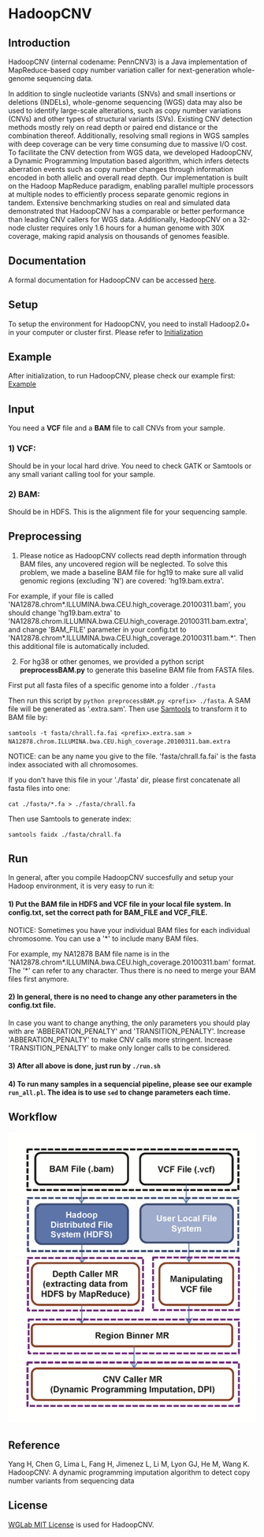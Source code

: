 # HadoopCNV

## Introduction

HadoopCNV (internal codename: PennCNV3) is a Java implementation of MapReduce-based copy number variation caller for next-generation whole-genome sequencing data.

In addition to single nucleotide variants (SNVs) and small insertions or deletions (INDELs), whole-genome sequencing (WGS) data may also be used to identify large-scale alterations, such as copy number variations (CNVs) and other types of structural variants (SVs).  Existing CNV detection methods mostly rely on read depth or paired end distance or the combination thereof.  Additionally, resolving small regions in WGS samples with deep coverage can be very time consuming due to massive I/O cost. To facilitate the CNV detection from WGS data, we developed HadoopCNV, a Dynamic Programming Imputation based algorithm, which infers detects aberration events such as copy number changes through information encoded in both allelic and overall read depth.  Our implementation is built on the Hadoop MapReduce paradigm, enabling parallel multiple processors at multiple nodes to efficiently process separate genomic regions in tandem. Extensive benchmarking studies on real and simulated data demonstrated that HadoopCNV has a comparable or better performance than leading CNV callers for WGS data. Additionally, HadoopCNV on a 32-node cluster requires only 1.6 hours for a human genome with 30X coverage, making rapid analysis on thousands of genomes feasible.

## Documentation

A formal documentation for HadoopCNV can be accessed [here](http://hadoopcnv.openbioinformatics.org).

## Setup

To setup the environment for HadoopCNV, you need to install Hadoop2.0+ in your computer or cluster first. Please refer to [Initialization](docs/user-guide/initialization.md)

## Example

After initialization, to run HadoopCNV, please check our example first:
[Example](docs/user-guide/startup.md)

## Input

You need a **VCF** file and a **BAM** file to call CNVs from your sample. 

### 1) **VCF**: 

Should be in your local hard drive. You need to check GATK or Samtools or any small variant calling tool for your sample.

### 2) **BAM**: 

Should be in HDFS. This is the alignment file for your sequencing sample.

## Preprocessing 

1) Please notice as HadoopCNV collects read depth information through BAM files, any uncovered region will be neglected. To solve this problem, we made a baseline BAM file for hg19 to make sure all valid genomic regions (excluding 'N') are covered: 'hg19.bam.extra'.

For example, if your file is called 'NA12878.chrom\*.ILLUMINA.bwa.CEU.high_coverage.20100311.bam', you should change 'hg19.bam.extra' to 'NA12878.chrom.ILLUMINA.bwa.CEU.high_coverage.20100311.bam.extra', and change 'BAM_FILE' parameter in your config.txt to 'NA12878.chrom\*.ILLUMINA.bwa.CEU.high_coverage.20100311.bam.\*'. Then this additional file is automatically included.

2) For hg38 or other genomes, we provided a python script **preprocessBAM.py** to generate this baseline BAM file from FASTA files.

First put all fasta files of a specific genome into a folder `./fasta`

Then run this script by `python preprocessBAM.py <prefix> ./fasta`. A SAM file will be generated as '<prefix>.extra.sam'.
Then use [Samtools](http://www.htslib.org/) to transform it to BAM file by: 

`samtools -t fasta/chrall.fa.fai <prefix>.extra.sam > NA12878.chrom.ILLUMINA.bwa.CEU.high_coverage.20100311.bam.extra`

NOTICE: <prefix> can be any name you give to the file. 'fasta/chrall.fa.fai' is the fasta index associated with all chromosomes. 

If you don't have this file in your './fasta' dir, please first concatenate all fasta files into one:

`cat ./fasta/*.fa > ./fasta/chrall.fa`

Then use Samtools to generate index:

`samtools faidx ./fasta/chrall.fa`

## Run

In general, after you compile HadoopCNV succesfully and setup your Hadoop environment, it is very easy to run it:

#### 1) Put the BAM file in HDFS and VCF file in your local file system. In **config.txt**, set the correct path for **BAM_FILE** and **VCF_FILE**.

NOTICE: Sometimes you have your individual BAM files for each individual chromosome. You can use a '\*' to include many BAM files.

For example, my NA12878 BAM file name is in the 'NA12878.chrom\*.ILLUMINA.bwa.CEU.high_coverage.20100311.bam' format. The '\*' can refer to any character. Thus there is no need to merge your BAM files first anymore.

#### 2) In general, there is no need to change any other parameters in the config.txt file. 

In case you want to change anything, the only parameters you should play with are 'ABBERATION_PENALTY' and 'TRANSITION_PENALTY'. Increase 'ABBERATION_PENALTY' to make CNV calls more stringent. Increase 'TRANSITION_PENALTY' to make only longer calls to be considered.

#### 3) After all above is done, just run by `./run.sh`

#### 4) To run many samples in a sequencial pipeline, please see our example `run_all.pl`. The idea is to use `sed` to change parameters each time.

## Workflow

![HadoopCNV Workflow](docs/img/PennCNV3.png "HadoopCNV Workflow")

## Reference

Yang H, Chen G, Lima L, Fang H, Jimenez L, Li M, Lyon GJ, He M, Wang K. HadoopCNV: A dynamic programming imputation algorithm to detect copy number variants from sequencing data

## License

[WGLab MIT License](http://wglab.mit-license.org) is used for HadoopCNV.
